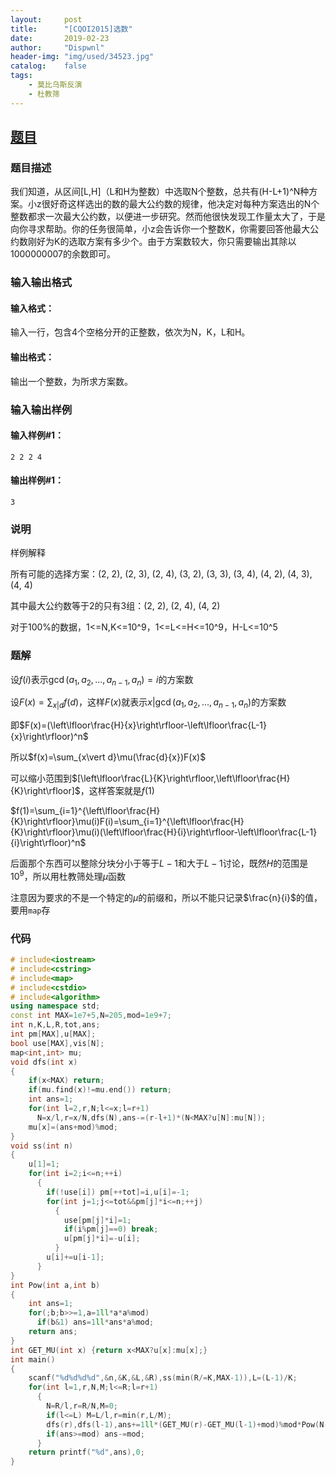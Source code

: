 ```yaml
---
layout:		post
title:		"[CQOI2015]选数"
date:		2019-02-23
author:		"Dispwnl"
header-img:	"img/used/34523.jpg"
catalog:	false
tags:
    - 莫比乌斯反演
    - 杜教筛
---
```


## [题目](https://www.luogu.org/problemnew/show/P3172)

### 题目描述

我们知道，从区间[L,H]（L和H为整数）中选取N个整数，总共有(H-L+1)^N种方案。小z很好奇这样选出的数的最大公约数的规律，他决定对每种方案选出的N个整数都求一次最大公约数，以便进一步研究。然而他很快发现工作量太大了，于是向你寻求帮助。你的任务很简单，小z会告诉你一个整数K，你需要回答他最大公约数刚好为K的选取方案有多少个。由于方案数较大，你只需要输出其除以1000000007的余数即可。

### 输入输出格式

#### 输入格式：
输入一行，包含4个空格分开的正整数，依次为N，K，L和H。



#### 输出格式：

输出一个整数，为所求方案数。

### 输入输出样例

#### 输入样例#1：

```plain
2 2 2 4
```

#### 输出样例#1：

```plain
3
```

### 说明

样例解释

所有可能的选择方案：(2, 2), (2, 3), (2, 4), (3, 2), (3, 3), (3, 4), (4, 2), (4, 3), (4, 4)

其中最大公约数等于2的只有3组：(2, 2), (2, 4), (4, 2)

对于100%的数据，1<=N,K<=10^9，1<=L<=H<=10^9，H-L<=10^5

### 题解
设$f(i)​$表示$\gcd(a_1,a_2,…,a_{n-1},a_n)=i​$的方案数

设$F(x)=\sum_{x\vert d}f(d)$，这样$F(x)$就表示$x\vert \gcd(a_1,a_2,…,a_{n-1},a_n)$的方案数

即$F(x)=(\left\lfloor\frac{H}{x}\right\rfloor-\left\lfloor\frac{L-1}{x}\right\rfloor)^n​$

所以$f(x)=\sum_{x\vert d}\mu(\frac{d}{x})F(x)​$

可以缩小范围到$[\left\lfloor\frac{L}{K}\right\rfloor,\left\lfloor\frac{H}{K}\right\rfloor]​$，这样答案就是$f(1)​$

$f(1)=\sum_{i=1}^{\left\lfloor\frac{H}{K}\right\rfloor}\mu(i)F(i)=\sum_{i=1}^{\left\lfloor\frac{H}{K}\right\rfloor}\mu(i)(\left\lfloor\frac{H}{i}\right\rfloor-\left\lfloor\frac{L-1}{i}\right\rfloor)^n​$

后面那个东西可以整除分块分小于等于$L-1$和大于$L-1$讨论，既然$H$的范围是$10^9$，所以用杜教筛处理$\mu$函数

注意因为要求的不是一个特定的$\mu$的前缀和，所以不能只记录$\frac{n}{i}$的值，要用<code>map</code>存

### 代码

```c++
# include<iostream>
# include<cstring>
# include<map>
# include<cstdio>
# include<algorithm>
using namespace std;
const int MAX=1e7+5,N=205,mod=1e9+7;
int n,K,L,R,tot,ans;
int pm[MAX],u[MAX];
bool use[MAX],vis[N];
map<int,int> mu;
void dfs(int x)
{
	if(x<MAX) return;
	if(mu.find(x)!=mu.end()) return;
	int ans=1;
	for(int l=2,r,N;l<=x;l=r+1)
	  N=x/l,r=x/N,dfs(N),ans-=(r-l+1)*(N<MAX?u[N]:mu[N]);
	mu[x]=(ans+mod)%mod;
}
void ss(int n)
{
	u[1]=1;
	for(int i=2;i<=n;++i)
	  {
	  	if(!use[i]) pm[++tot]=i,u[i]=-1;
	  	for(int j=1;j<=tot&&pm[j]*i<=n;++j)
	  	  {
	  	  	use[pm[j]*i]=1;
	  	  	if(i%pm[j]==0) break;
	  	  	u[pm[j]*i]=-u[i];
		  }
		u[i]+=u[i-1];
	  }
}
int Pow(int a,int b)
{
	int ans=1;
	for(;b;b>>=1,a=1ll*a*a%mod)
	  if(b&1) ans=1ll*ans*a%mod;
	return ans;
}
int GET_MU(int x) {return x<MAX?u[x]:mu[x];}
int main()
{
	scanf("%d%d%d%d",&n,&K,&L,&R),ss(min(R/=K,MAX-1)),L=(L-1)/K;
	for(int l=1,r,N,M;l<=R;l=r+1)
	  {
	  	N=R/l,r=R/N,M=0;
	  	if(l<=L) M=L/l,r=min(r,L/M);
		dfs(r),dfs(l-1),ans+=1ll*(GET_MU(r)-GET_MU(l-1)+mod)%mod*Pow(N-M,n)%mod;
	  	if(ans>=mod) ans-=mod;
	  }
	return printf("%d",ans),0;
}
```

